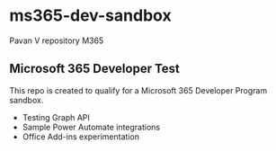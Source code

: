 # ms365-dev-sandbox
Pavan V repository M365
## Microsoft 365 Developer Test

This repo is created to qualify for a Microsoft 365 Developer Program sandbox.  
- Testing Graph API  
- Sample Power Automate integrations  
- Office Add-ins experimentation
